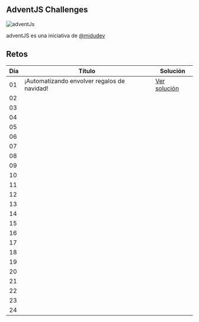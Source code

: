 ## AdventJS Challenges

![adventJs](https://i.imgur.com/iv17QFL.png)

adventJS es una iniciativa de [@midudev](https://midu.dev/)
 

## Retos

| Día | Título                                                            | Solución                          |
| --- | ----------------------------------------------------------------- | -------------------------------   |
| 01  | ¡Automatizando envolver regalos de navidad!                       | [Ver solución](./challenge01/)    |
| 02  |                                                                   |                                   |
| 03  |                                                                   |                                   |
| 04  |                                                                   |                                   |
| 05  |                                                                   |                                   |
| 06  |                                                                   |                                   |
| 07  |                                                                   |                                   |
| 08  |                                                                   |                                   |
| 09  |                                                                   |                                   |
| 10  |                                                                   |                                   |
| 11  |                                                                   |                                   |
| 12  |                                                                   |                                   |
| 13  |                                                                   |                                   |
| 14  |                                                                   |                                   |
| 15  |                                                                   |                                   |
| 16  |                                                                   |                                   |
| 17  |                                                                   |                                   |
| 18  |                                                                   |                                   |
| 19  |                                                                   |                                   |
| 20  |                                                                   |                                   |
| 21  |                                                                   |                                   |
| 22  |                                                                   |                                   |
| 23  |                                                                   |                                   |
| 24  |                                                                   |                                   |
